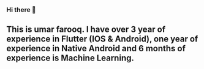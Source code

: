 ### Hi there 👋

## This is umar farooq. I have over 3 year of experience in Flutter (IOS & Android), one year of experience in Native Android and 6 months of experience is Machine Learning.

<!--
**umarfarooq/umarfarooq** is a ✨ _special_ ✨ repository because its `README.md` (this file) appears on your GitHub profile.

Here are some ideas to get you started:

- 🔭 I’m currently working on ...
- 🌱 I’m currently learning ...
- 👯 I’m looking to collaborate on ...
- 🤔 I’m looking for help with ...
- 💬 Ask me about ...
- 📫 How to reach me: ...
- 😄 Pronouns: ...
- ⚡ Fun fact: ...
-->
